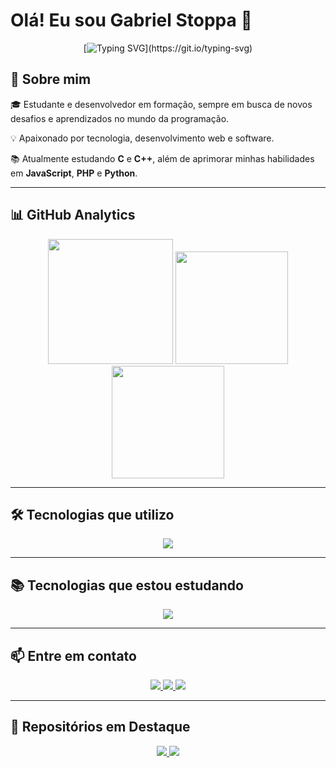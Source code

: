 # Olá! Eu sou Gabriel Stoppa 👋

<div align="center">
  
  [![Typing SVG](https://readme-typing-svg.herokuapp.com/?color=00bfbf&size=35&center=true&vCenter=true&width=1000&lines=Estudante+e+Desenvolvedor+em+Formação!)](https://git.io/typing-svg)

</div>

## 🚀 Sobre mim

🎓 Estudante e desenvolvedor em formação, sempre em busca de novos desafios e aprendizados no mundo da programação.

💡 Apaixonado por tecnologia, desenvolvimento web e software.

📚 Atualmente estudando **C** e **C++**, além de aprimorar minhas habilidades em **JavaScript**, **PHP** e **Python**.

---

## 📊 GitHub Analytics

<div align="center">
  <img height="200em" src="https://github-readme-stats.vercel.app/api/top-langs/?username=GabrielStoppa&layout=compact&langs_count=50&theme=nightowl&include_private=true"/>
  <img height="180em" src="https://github-readme-stats.vercel.app/api?username=GabrielStoppa&show_icons=true&theme=nightowl&include_all_commits=true&count_private=true"/>
  <img height="180em" src="https://github-readme-streak-stats.herokuapp.com/?user=GabrielStoppa&theme=nightowl" />
</div>

---

## 🛠️ Tecnologias que utilizo

<div align="center">
  <img src="https://skillicons.dev/icons?i=js,html,css,php,mysql,python" />
</div>

---

## 📚 Tecnologias que estou estudando

<div align="center">
  <img src="https://skillicons.dev/icons?i=cpp,c" />
</div>

---

## 📫 Entre em contato

<div align="center">
  <a href="https://www.instagram.com/gabriel.stoppa_/" target="_blank">
    <img src="https://img.shields.io/badge/Instagram-E4405F?style=for-the-badge&logo=instagram&logoColor=white">
  </a>
  <a href="mailto:gabriel.stoppa48@gmail.com">
    <img src="https://img.shields.io/badge/-Gmail-%23333?style=for-the-badge&logo=gmail&logoColor=white">
  </a>
  <a href="https://www.linkedin.com/in/gabriel-stoppa-de-freitas-275583267/" target="_blank">
    <img src="https://img.shields.io/badge/-LinkedIn-%230077B5?style=for-the-badge&logo=linkedin&logoColor=white">
  </a>
</div>

---

## 📁 Repositórios em Destaque

<div align="center">
  <a href="https://github.com/GabrielStoppa?tab=repositories">
    <img src="https://github-readme-stats.vercel.app/api/pin/?username=GabrielStoppa&repo=SEU-REPOSITORIO&theme=nightowl">
  </a>
  <a href="https://github.com/GabrielStoppa?tab=repositories">
    <img src="https://github-readme-stats.vercel.app/api/pin/?username=GabrielStoppa&repo=OUTRO-REPOSITORIO&theme=nightowl">
  </a>
</div>
